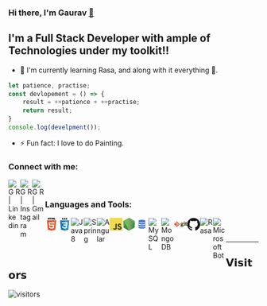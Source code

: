 ### Hi there, I'm Gaurav [👋](https://media1.tenor.com/images/b9371273ae94a946e92074d1b9696680/tenor.gif?itemid=10897308)

## I'm a Full Stack Developer with ample of Technologies under my toolkit!!

- 🌱 I'm currently learning Rasa, and along with it everything 🤣.
```javascript
let patience, practise;
const devlopement = () => {
    result = ++patience + ++practise;
    return result;
}
console.log(develpment());
```
- ⚡ Fun fact: I love to do Painting.

### Connect with me:

<a href="https://www.linkedin.com/in/gaurav-gupta-871042159/">
    <img align="left" alt="G R | Linkedin" width="24px" src="https://image.flaticon.com/icons/png/512/61/61109.png" />
  </a>
  <a href="https://www.instagram.com/_gaurav__g_u_p_t_a/">
    <img align="left" alt="G R | Instagram" width="24px" src="https://upload.wikimedia.org/wikipedia/commons/thumb/a/a5/Instagram_icon.png/600px-Instagram_icon.png" />
  </a>
  <a href="mailto:gauravit1996@gmail.com">
    <img align="left" alt="G R | Gmail" width="26px" src="https://cdn2.iconfinder.com/data/icons/social-icons-circular-color/512/gmail-512.png" />
  </a>

<br />

### Languages and Tools:

<img align="left" alt="HTML5" width="26px" src="https://raw.githubusercontent.com/github/explore/80688e429a7d4ef2fca1e82350fe8e3517d3494d/topics/html/html.png" />
<img align="left" alt="CSS3" width="26px" src="https://raw.githubusercontent.com/github/explore/80688e429a7d4ef2fca1e82350fe8e3517d3494d/topics/css/css.png" />
<img align="left" alt="Java 8" width="26px" src="https://icon-library.com/images/java-icon-image/java-icon-image-0.jpg" />
<img align="left" alt="Spring" width="26px" src="https://miro.medium.com/max/624/1*dwa1SCG85BAzQttURVUvrA.png" />
<img align="left" alt="Angular" width="26px" src="https://cdn.worldvectorlogo.com/logos/angular-icon-1.svg" />
<img align="left" alt="JavaScript" width="26px" src="https://raw.githubusercontent.com/github/explore/80688e429a7d4ef2fca1e82350fe8e3517d3494d/topics/javascript/javascript.png" />
<img align="left" alt="Node.js" width="26px" src="https://raw.githubusercontent.com/github/explore/80688e429a7d4ef2fca1e82350fe8e3517d3494d/topics/nodejs/nodejs.png" />
<img align="left" alt="SQL" width="26px" src="https://raw.githubusercontent.com/github/explore/80688e429a7d4ef2fca1e82350fe8e3517d3494d/topics/sql/sql.png" />
<img align="left" alt="MySQL" width="26px" src="https://icons-for-free.com/iconfiles/png/512/development+logo+mysql+icon-1320184807686758112.png" />
<img align="left" alt="MongoDB" width="26px" src="https://img.icons8.com/color/452/mongodb.png" />
<img align="left" alt="Git" width="26px" src="https://raw.githubusercontent.com/github/explore/80688e429a7d4ef2fca1e82350fe8e3517d3494d/topics/git/git.png" />
<img align="left" alt="GitHub" width="26px" src="https://raw.githubusercontent.com/github/explore/78df643247d429f6cc873026c0622819ad797942/topics/github/github.png" />
<img align="left" alt="Rasa" width="26px" src="https://www.spaceo.ca/wp-content/uploads/2019/12/rasa-framework.png" />
<img align="left" alt="Microsoft Bot" width="26px" src="https://www.cedextech.com/assets/build/images/azure-bot-service.png" />

<br />
<br />

---

## 𝗩𝗶𝘀𝗶𝘁𝗼𝗿𝘀

![visitors](https://visitor-badge.glitch.me/badge?page_id=GauravGuptaDeveloper.GauravGuptaDeveloper)

